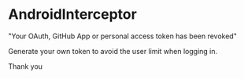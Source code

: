 # AndroidInterceptor

"Your OAuth, GitHub App or personal access token has been revoked"

Generate your own token to avoid the user limit when logging in.

Thank you
